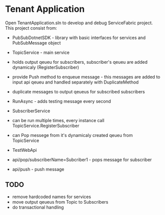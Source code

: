 # Tenant Application
Open TenantApplication.sln to develop and debug ServiceFabric project. This project consist from:

* PubSubDotnetSDK - library with basic interfaces for services and PubSubMessage object

* TopicService - main service
 * holds output qeueu for subscribers, subscriber's qeueu are added dynamicaly (RegisterSubscriber)
 * provide Push method to enqueue message - this messages are added to input api qeueu and handled separately with DuplicateMethod
 * duplicate messages to output qeueus for subscribed subscribers
 * RunAsync - adds testing message every second

* SubscriberService
 * can be run multiple times, every instance call TopicService.RegisterSubscriber
 * can Pop messege from it's dynamicaly created qeueu from TopicService

* TestWebApi
 * api/pop/subscriberName=Subcriber1 - pops message for subscriber
 * api/push - push message

## TODO
* remove hardcoded names for services
* move output qeueus from Topic to Subscribers
* do transactional handling 
